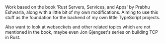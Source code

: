 Work based on the book 'Rust Servers, Services, and Apps' by Prabhu Eshwarla, along with a little bit of my own modifications. Aiming to use this stuff as the foundation for the backend of my own little TypeScript projects. 

Also want to look at websockets and other related topics which are not mentioned in the book, maybe even Jon Gjengset's series on building TCP in Rust.
